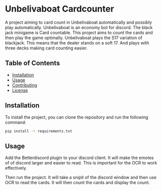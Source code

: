 # Unbelivaboat Cardcounter

A project aiming to card count in Unbelivaboat automatically and possibly play automatically. Unbelivaboat is an economy bot for discord. The black jack minigame is Card countable. This project aims to count the cards and then play the game optimally. Unbelivaboat plays the S17 variation of blackjack. This means that the dealer stands on a soft 17. And plays with three decks making card counting easier.

## Table of Contents

- [Installation](#installation)
- [Usage](#usage)
- [Contributing](#contributing)
- [License](#license)

## Installation

To install the project, you can clone the repository and run the following command:

```bash
pip install -r requirements.txt
``` 

## Usage

Add the Betterdiscord plugin to your discord client. It will make the emotes of of discord larger and easier to read. This is important for the OCR to work effectively.

Then run the project. It will take a snipit of the discord window and then use OCR to read the cards. It will then count the cards and display the count.

